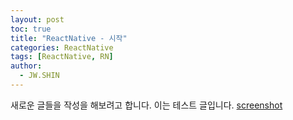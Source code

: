 ```yaml
---
layout: post
toc: true
title: "ReactNative - 시작"
categories: ReactNative
tags: [ReactNative, RN]
author:
  - JW.SHIN  
---
```


새로운 글들을 작성을 해보려고 합니다. 이는 테스트 글입니다.
[screenshot](/logo.jpeg)
